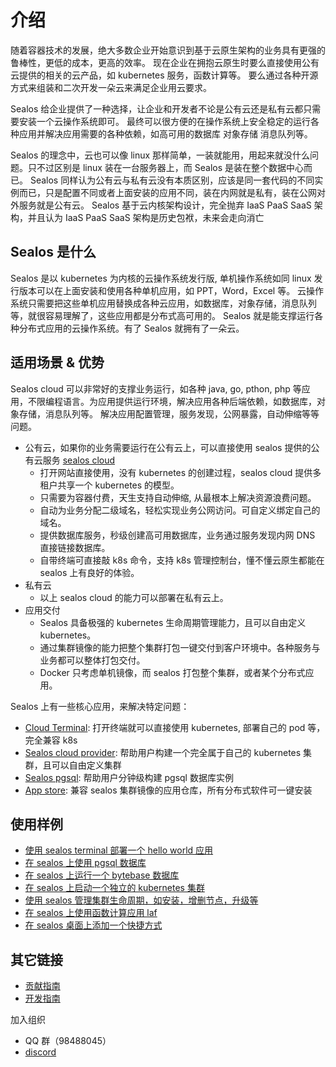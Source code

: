 # 介绍

随着容器技术的发展，绝大多数企业开始意识到基于云原生架构的业务具有更强的鲁棒性，更低的成本，更高的效率。
现在企业在拥抱云原生时要么直接使用公有云提供的相关的云产品，如 kubernetes 服务，函数计算等。
要么通过各种开源方式来组装和二次开发一朵云来满足企业用云要求。

Sealos 给企业提供了一种选择，让企业和开发者不论是公有云还是私有云都只需要安装一个云操作系统即可。 
最终可以很方便的在操作系统上安全稳定的运行各种应用并解决应用需要的各种依赖，如高可用的数据库 对象存储 消息队列等。

Sealos 的理念中，云也可以像 linux 那样简单，一装就能用，用起来就没什么问题。只不过区别是 linux 装在一台服务器上，而 Sealos 是装在整个数据中心而已。
Sealos 同样认为公有云与私有云没有本质区别，应该是同一套代码的不同实例而已，只是配置不同或者上面安装的应用不同，装在内网就是私有，装在公网对外服务就是公有云。
Sealos 基于云内核架构设计，完全抛弃 IaaS PaaS SaaS 架构，并且认为 IaaS PaaS SaaS 架构是历史包袱，未来会走向消亡

## Sealos 是什么

Sealos 是以 kubernetes 为内核的云操作系统发行版, 单机操作系统如同 linux 发行版本可以在上面安装和使用各种单机应用，如 PPT，Word，Excel 等。
云操作系统只需要把这些单机应用替换成各种云应用，如数据库，对象存储，消息队列等，就很容易理解了，这些应用都是分布式高可用的。
Sealos 就是能支撑运行各种分布式应用的云操作系统。有了 Sealos 就拥有了一朵云。

## 适用场景 & 优势

Sealos cloud 可以非常好的支撑业务运行，如各种 java, go, pthon, php 等应用，不限编程语言。为应用提供运行环境，解决应用各种后端依赖，如数据库，对象存储，消息队列等。
解决应用配置管理，服务发现，公网暴露，自动伸缩等等问题。

- 公有云，如果你的业务需要运行在公有云上，可以直接使用 sealos 提供的公有云服务 [sealos cloud](cloud.sealos.io)
  - 打开网站直接使用，没有 kubernetes 的创建过程，sealos cloud 提供多租户共享一个 kubernetes 的模型。
  - 只需要为容器付费，天生支持自动伸缩, 从最根本上解决资源浪费问题。
  - 自动为业务分配二级域名，轻松实现业务公网访问。可自定义绑定自己的域名。
  - 提供数据库服务，秒级创建高可用数据库，业务通过服务发现内网 DNS 直接链接数据库。
  - 自带终端可直接敲 k8s 命令，支持 k8s 管理控制台，懂不懂云原生都能在 sealos 上有良好的体验。
- 私有云
  - 以上 sealos cloud 的能力可以部署在私有云上。
- 应用交付
  - Sealos 具备极强的 kubernetes 生命周期管理能力，且可以自由定义 kubernetes。
  - 通过集群镜像的能力把整个集群打包一键交付到客户环境中。各种服务与业务都可以整体打包交付。
  - Docker 只考虑单机镜像，而 sealos 打包整个集群，或者某个分布式应用。

Sealos 上有一些核心应用，来解决特定问题：
* [Cloud Terminal](https://www.sealos.io/docs/cloud/apps/terminal/): 打开终端就可以直接使用 kubernetes, 部署自己的 pod 等，完全兼容 k8s
* [Sealos cloud provider](https://www.sealos.io/docs/cloud/apps/scp/): 帮助用户构建一个完全属于自己的 kubernetes 集群，且可以自由定义集群
* [Sealos pgsql](https://www.sealos.io/docs/cloud/apps/postgres/): 帮助用户分钟级构建 pgsql 数据库实例
* [App store](https://www.sealos.io/docs/cloud/apps/appstore/): 兼容 sealos 集群镜像的应用仓库，所有分布式软件可一键安装

## 使用样例

* [使用 sealos terminal 部署一个 hello world 应用](https://sealos.io/zh-Hans/docs/cloud/apps/terminal/use-sealos-cloud-hello-world)
* [在 sealos 上使用 pgsql 数据库](https://sealos.io/zh-Hans/docs/cloud/apps/postgres/)
* [在 sealos 上运行一个 bytebase 数据库](https://sealos.io/zh-Hans/docs/cloud/examples/how-to-depoy-bytebase-on-sealos-cloud)
* [在 sealos 上启动一个独立的 kubernetes 集群](https://sealos.io/zh-Hans/docs/cloud/apps/scp/)
* [使用 sealos 管理集群生命周期，如安装，增删节点，升级等](https://sealos.io/zh-Hans/docs/getting-started/kuberentes-life-cycle)
* [在 sealos 上使用函数计算应用 laf](https://laf.dev)
* [在 sealos 桌面上添加一个快捷方式](https://sealos.io/zh-Hans/docs/cloud/examples/how-to-deploy-the-application-to-desktop)

## 其它链接

- [贡献指南](https://github.com/labring/sealos/blob/main/CONTRIBUTING.md)
- [开发指南](https://github.com/labring/sealos/blob/main/DEVELOPGUIDE.md)

加入组织 
* QQ 群（98488045）
* [discord](https://discord.gg/7bPNZfsjJu)